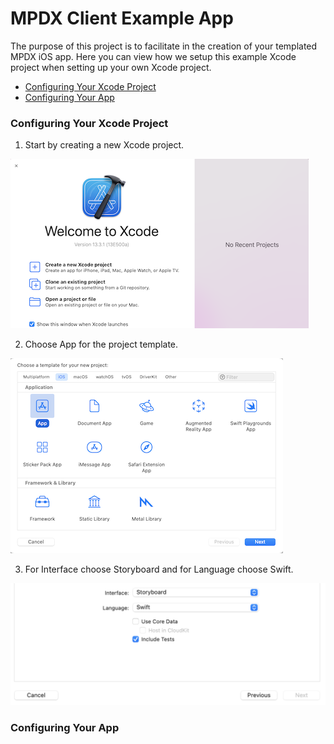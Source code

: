 MPDX Client Example App
=======================

The purpose of this project is to facilitate in the creation of your templated MPDX iOS app.  Here you can view how we setup this example Xcode project when setting up your own Xcode project.

- [Configuring Your Xcode Project](#configuring-your-xcode-project)
- [Configuring Your App](#configuring-your-app)

### Configuring Your Xcode Project

1. Start by creating a new Xcode project.

![alt text](ReadMeAssets/xcode-create-new-project.png)

2. Choose App for the project template.

![alt text](ReadMeAssets/xcode-choose-app-template.png)

3. For Interface choose Storyboard and for Language choose Swift.

![alt text](ReadMeAssets/xcode-storyboard-and-swift.png)

### Configuring Your App
